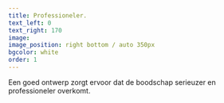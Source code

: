 ```yaml
---
title: Professioneler.
text_left: 0
text_right: 170
image:
image_position: right bottom / auto 350px
bgcolor: white
order: 1
---
```


Een goed ontwerp zorgt ervoor dat de boodschap serieuzer en professioneler overkomt.